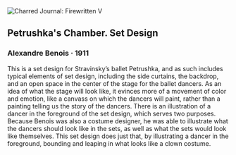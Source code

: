 <div class="artwork-of-the-day">
  <div class="container">
    <div class="img-wrapper">
      <img
        src="https://uploads3.wikiart.org/images/alexandre-benois/petrushka-s-chamber-set-design(1).jpg!Large.jpg"
        alt="Charred Journal: Firewritten V" />
    </div>
    <div class="artwork-detail">
      <div class="artwork-origin"> 
        <h2 class="artwork-name">Petrushka's Chamber. Set Design</h2>
        <h3 class="artist">
          Alexandre Benois
                    ·  1911
        </h3>
      </div>
      <p class="description">
        <span class="artwork-description-text ng-binding" ng-bind-html="viewModel.ArtworkOfTheDay.Description | unsafe">This is a set design for Stravinsky’s ballet Petrushka, and as such includes typical elements of set design, including the side curtains, the backdrop, and an open space in the center of the stage for the ballet dancers. As an idea of what the stage will look like, it evinces more of a movement of color and emotion, like a canvass on which the dancers will paint, rather than a painting telling us the story of the dancers. There is an illustration of a dancer in the foreground of the set design, which serves two purposes. Because Benois was also a costume designer, he was able to illustrate what the dancers should look like in the sets, as well as what the sets would look like themselves. This set design does just that, by illustrating a dancer in the foreground, bounding and leaping in what looks like a clown costume.</span>
                        <div class="text-shadow-container" ng-show="showShadow" style=""></div>
      </p>
    </div>
  </div>

</div>
